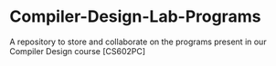 # Compiler-Design-Lab-Programs
A repository to store and collaborate on the programs present in our Compiler Design course [CS602PC] 

